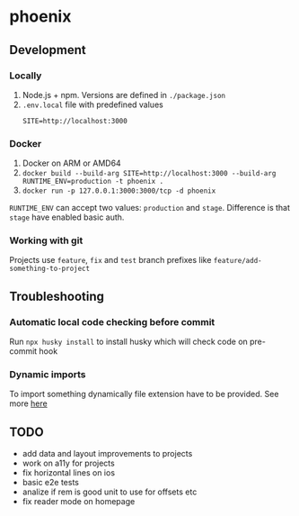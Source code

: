 # phoenix

## Development

### Locally

1. Node.js + npm. Versions are defined in `./package.json`
2. `.env.local` file with predefined values
   ```
   SITE=http://localhost:3000
   ```

### Docker

1. Docker on ARM or AMD64
2. `docker build --build-arg SITE=http://localhost:3000 --build-arg RUNTIME_ENV=production -t phoenix .`
3. `docker run -p 127.0.0.1:3000:3000/tcp -d phoenix`

`RUNTIME_ENV` can accept two values: `production` and `stage`. Difference is that `stage` have enabled basic auth.

### Working with git

Projects use `feature`, `fix` and `test` branch prefixes like `feature/add-something-to-project`

## Troubleshooting

### Automatic local code checking before commit

Run `npx husky install` to install husky which will check code on pre-commit hook

### Dynamic imports

To import something dynamically file extension have to be provided. See more [here](https://github.com/withastro/astro/issues/3373)

## TODO

- add data and layout improvements to projects
- work on a11y for projects
- fix horizontal lines on ios
- basic e2e tests
- analize if rem is good unit to use for offsets etc
- fix reader mode on homepage
